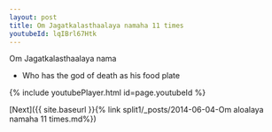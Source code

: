 ```yaml
---
layout: post
title: Om Jagatkalasthaalaya namaha 11 times
youtubeId: lqIBrl67Htk
---
```

 
 
Om Jagatkalasthaalaya nama 
 
 -  Who has the god of death as his food plate 
 
  
 
  
 
 
 
 
 
 


{% include youtubePlayer.html id=page.youtubeId %}
 
[Next]({{ site.baseurl }}{% link  split1/_posts/2014-06-04-Om aloalaya namaha 11 times.md%})
 

